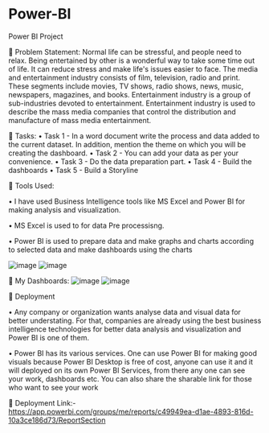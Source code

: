 # Power-BI
Power BI Project

	Problem Statement:
Normal life can be stressful, and people need to relax. Being entertained by other is a wonderful way to take some time out of life. It can reduce stress and make life's issues easier to face. The media and entertainment industry consists of film, television, radio and print. These segments include movies, TV shows, radio shows, news, music, newspapers, magazines, and books. Entertainment industry is a group of sub-industries devoted to entertainment. Entertainment industry is used to describe the mass media companies that control the distribution and manufacture of mass media entertainment.

	Tasks:
•	Task 1 - In a word document write the process and data added to the current dataset. In addition, mention the theme on which you will be creating the dashboard.
•	Task 2 - You can add your data as per your convenience.
•	Task 3 - Do the data preparation part.
•	Task 4 - Build the dashboards
•	Task 5 - Build a Storyline

	Tools Used:

•	I have used Business Intelligence tools like MS Excel and Power BI for making analysis and visualization.

•	MS Excel is used to for data Pre processisng.


•	Power BI is used to prepare data and make graphs and charts according to selected data and make dashboards using the charts

![image](https://user-images.githubusercontent.com/96639585/208253636-6d57da27-4ee8-4399-935f-f86a04c0b9a5.png)
![image](https://user-images.githubusercontent.com/96639585/208253647-690b614b-db87-454b-b68a-da865b5c3ebd.png)

	My Dashboards:
![image](https://user-images.githubusercontent.com/96639585/208253712-32a5eb72-ed94-41a0-9f9f-8b2e1b80e034.png)
![image](https://user-images.githubusercontent.com/96639585/208253727-86deaf32-40f0-4fc7-a808-87f39da43f5b.png)


	Deployment

•	Any company or organization wants analyse data and visual data for better understating. For that, companies are already using the best business intelligence technologies for better data analysis and visualization and Power BI is one of them.

•	Power BI has its various services. One can use Power BI for making good visuals because Power BI Desktop is free of cost, anyone can use it and it will deployed on its own Power BI Services, from there any one can see your work, dashboards etc. You can also share the sharable link for those who want to see your work

	Deployment Link:- https://app.powerbi.com/groups/me/reports/c49949ea-d1ae-4893-816d-10a3ce186d73/ReportSection



